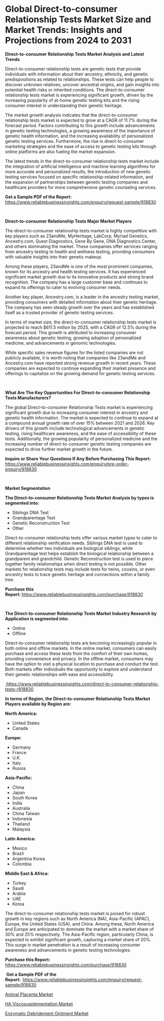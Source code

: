 <p><h1>Global Direct-to-consumer Relationship Tests Market Size and Market Trends: Insights and Projections from 2024 to 2031</h1></p><p><strong>Direct-to-consumer Relationship Tests Market Analysis and Latest Trends</strong></p>
<p><p>Direct-to-consumer relationship tests are genetic tests that provide individuals with information about their ancestry, ethnicity, and genetic predispositions as related to relationships. These tests can help people to discover unknown relatives, uncover ancestral origins, and gain insights into potential health risks or inherited conditions. The direct-to-consumer relationship tests market is experiencing significant growth, driven by the increasing popularity of at-home genetic testing kits and the rising consumer interest in understanding their genetic heritage.</p><p>The market growth analysis indicates that the direct-to-consumer relationship tests market is expected to grow at a CAGR of 11.7% during the forecast period. Factors contributing to this growth include advancements in genetic testing technologies, a growing awareness of the importance of genetic health information, and the increasing availability of personalized genetic testing services. Furthermore, the rise in direct-to-consumer marketing strategies and the ease of access to genetic testing kits through online platforms are also fueling the market expansion.</p><p>The latest trends in the direct-to-consumer relationship tests market include the integration of artificial intelligence and machine learning algorithms for more accurate and personalized results, the introduction of new genetic testing services focused on specific relationship-related information, and the expansion of partnerships between genetic testing companies and healthcare providers for more comprehensive genetic counseling services.</p></p>
<p><strong>Get a Sample PDF of the Report:&nbsp;</strong> <a href="https://www.reliablebusinessinsights.com/enquiry/request-sample/918830">https://www.reliablebusinessinsights.com/enquiry/request-sample/918830</a></p>
<p>&nbsp;</p>
<p><strong>Direct-to-consumer Relationship Tests Major Market Players</strong></p>
<p><p>The direct-to-consumer relationship tests market is highly competitive with key players such as 23andMe, MyHeritage, LabCorp, Myriad Genetics, Ancestry.com, Quest Diagnostics, Gene By Gene, DNA Diagnostics Center, and others dominating the market. These companies offer services ranging from ancestry testing to health and wellness testing, providing consumers with valuable insights into their genetic makeup.</p><p>Among these players, 23andMe is one of the most prominent companies, known for its ancestry and health testing services. It has experienced significant market growth due to its innovative products and strong brand recognition. The company has a large customer base and continues to expand its offerings to cater to evolving consumer needs.</p><p>Another key player, Ancestry.com, is a leader in the ancestry testing market, providing consumers with detailed information about their genetic heritage. The company has seen steady growth over the years and has established itself as a trusted provider of genetic testing services.</p><p>In terms of market size, the direct-to-consumer relationship tests market is projected to reach $611.5 million by 2025, with a CAGR of 12.5% during the forecast period. This growth is attributed to increasing consumer awareness about genetic testing, growing adoption of personalized medicine, and advancements in genomic technologies.</p><p>While specific sales revenue figures for the listed companies are not publicly available, it is worth noting that companies like 23andMe and Ancestry.com have reported strong revenue growth in recent years. These companies are expected to continue expanding their market presence and offerings to capitalize on the growing demand for genetic testing services.</p></p>
<p>&nbsp;</p>
<p><strong>What Are The Key Opportunities For Direct-to-consumer Relationship Tests Manufacturers?</strong></p>
<p><p>The global Direct-to-consumer Relationship Tests market is experiencing significant growth due to increasing consumer interest in ancestry and genetic health information. The market is expected to continue to expand at a compound annual growth rate of over 15% between 2021 and 2026. Key drivers of this growth include technological advancements in genetic testing, rising healthcare awareness, and the ease of accessibility of these tests. Additionally, the growing popularity of personalized medicine and the increasing number of direct-to-consumer genetic testing companies are expected to drive further market growth in the future.</p></p>
<p><strong>Inquire or Share Your Questions If Any Before Purchasing This Report:</strong> <a href="https://www.reliablebusinessinsights.com/enquiry/pre-order-enquiry/918830">https://www.reliablebusinessinsights.com/enquiry/pre-order-enquiry/918830</a></p>
<p>&nbsp;</p>
<p><strong>Market Segmentation</strong></p>
<p><strong>The Direct-to-consumer Relationship Tests Market Analysis by types is segmented into:</strong></p>
<p><ul><li>Siblings DNA Test</li><li>Grandparentage Test</li><li>Genetic Reconstruction Test</li><li>Other</li></ul></p>
<p><p>Direct-to-consumer relationship tests offer various market types to cater to different relationship verification needs. Siblings DNA test is used to determine whether two individuals are biological siblings, while Grandparentage test helps establish the biological relationship between a grandparent and grandchild. Genetic Reconstruction test is used to piece together family relationships when direct testing is not possible. Other markets for relationship tests may include tests for twins, cousins, or even ancestry tests to trace genetic heritage and connections within a family tree.</p></p>
<p><strong>Purchase this Report:&nbsp;</strong><a href="https://www.reliablebusinessinsights.com/purchase/918830">https://www.reliablebusinessinsights.com/purchase/918830</a></p>
<p>&nbsp;</p>
<p><strong>The Direct-to-consumer Relationship Tests Market Industry Research by Application is segmented into:</strong></p>
<p><ul><li>Online</li><li>Offline</li></ul></p>
<p><p>Direct-to-consumer relationship tests are becoming increasingly popular in both online and offline markets. In the online market, consumers can easily purchase and access these tests from the comfort of their own homes, providing convenience and privacy. In the offline market, consumers may have the option to visit a physical location to purchase and conduct the test. Both markets offer individuals the opportunity to explore and understand their genetic relationships with ease and accessibility.</p></p>
<p><a href="https://www.reliablebusinessinsights.com/direct-to-consumer-relationship-tests-r918830">&nbsp;https://www.reliablebusinessinsights.com/direct-to-consumer-relationship-tests-r918830</a></p>
<p><strong>In terms of Region, the Direct-to-consumer Relationship Tests Market Players available by Region are:</strong></p>
<p>
    <p> <strong> North America: </strong>
        <ul>
            <li>United States</li>
            <li>Canada</li>
        </ul>
        </p> 
    <p> <strong> Europe: </strong>
        <ul>
            <li>Germany</li>
            <li>France</li>
            <li>U.K.</li>
            <li>Italy</li>
            <li>Russia</li>
        </ul>
        </p> 
    <p> <strong> Asia-Pacific: </strong>
        <ul>
            <li>China</li>
            <li>Japan</li>
            <li>South Korea</li>
            <li>India</li>
            <li>Australia</li>
            <li>China Taiwan</li>
            <li>Indonesia</li>
            <li>Thailand</li>
            <li>Malaysia</li>
        </ul>
        </p> 
    <p> <strong> Latin America: </strong>
        <ul>
            <li>Mexico</li>
            <li>Brazil</li>
            <li>Argentina Korea</li>
            <li>Colombia</li>
        </ul>
        </p> 
    <p> <strong> Middle East & Africa: </strong>
        <ul>
            <li>Turkey</li>
            <li>Saudi</li>
            <li>Arabia</li>
            <li>UAE</li>
            <li>Korea</li>
        </ul>
    </p>
    </p>
<p><p>The direct-to-consumer relationship tests market is poised for robust growth in key regions such as North America (NA), Asia-Pacific (APAC), Europe, the United States (USA), and China. Among these, North America and Europe are anticipated to dominate the market with a market share of 30% and 25% respectively. The Asia-Pacific region, particularly China, is expected to exhibit significant growth, capturing a market share of 20%. This surge in market penetration is a result of increasing consumer awareness and advancements in genetic testing technologies.</p></p>
<p><strong>Purchase this Report: </strong><a href="https://www.reliablebusinessinsights.com/purchase/918830">https://www.reliablebusinessinsights.com/purchase/918830</a></p>
<p>&nbsp;<strong>Get a Sample PDF of the Report:&nbsp;&nbsp;</strong><a href="https://www.reliablebusinessinsights.com/enquiry/request-sample/918830">https://www.reliablebusinessinsights.com/enquiry/request-sample/918830</a></p>
<p><strong></strong></p>
<p><p><a href="https://github.com/RoccoManning/Market-Research-Report-List-6/blob/main/animal-placenta-market.md">Animal Placenta Market</a></p><p><a href="https://github.com/gulaimolin/Market-Research-Report-List-6/blob/main/ha-viscosupplementation-market.md">HA Viscosupplementation Market</a></p><p><a href="https://github.com/mauripalmi/Market-Research-Report-List-5/blob/main/enzymatic-debridement-ointment-market.md">Enzymatic Debridement Ointment Market</a></p></p>